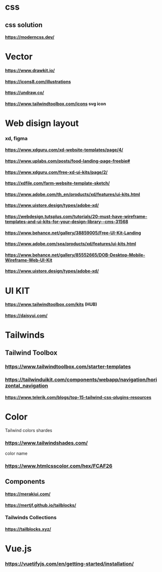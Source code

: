 # css
## css solution
#### https://moderncss.dev/

# Vector
#### https://www.drawkit.io/
#### https://icons8.com/illustrations
#### https://undraw.co/
#### https://www.tailwindtoolbox.com/icons   svg icon

# Web disign layout
### xd, figma
#### https://www.xdguru.com/xd-website-templates/page/4/
#### https://www.uplabs.com/posts/food-landing-page-freebie#
#### https://www.xdguru.com/free-xd-ui-kits/page/2/
#### https://xdfile.com/farm-website-template-sketch/
#### https://www.adobe.com/th_en/products/xd/features/ui-kits.html
#### https://www.uistore.design/types/adobe-xd/
#### https://webdesign.tutsplus.com/tutorials/20-must-have-wireframe-templates-and-ui-kits-for-your-design-library--cms-31568
#### https://www.behance.net/gallery/38859005/Free-UI-Kit-Landing
#### https://www.adobe.com/sea/products/xd/features/ui-kits.html
#### https://www.behance.net/gallery/85552665/DOB-Desktop-Mobile-Wireframe-Web-UI-Kit
#### https://www.uistore.design/types/adobe-xd/

# UI KIT
#### https://www.tailwindtoolbox.com/kits (HUB)
#### https://daisyui.com/

# Tailwinds
## Tailwind Toolbox
### https://www.tailwindtoolbox.com/starter-templates
### https://tailwinduikit.com/components/webapp/navigation/horizontal_navigation
#### https://www.telerik.com/blogs/top-15-tailwind-css-plugins-resources

# Color
 Tailwind colors shardes
### https://www.tailwindshades.com/
 color name
### https://www.htmlcsscolor.com/hex/FCAF26

## Components 
#### https://merakiui.com/
#### https://mertjf.github.io/tailblocks/

### Tailwinds Collections
#### https://tailblocks.xyz/

# Vue.js
### https://vuetifyjs.com/en/getting-started/installation/
